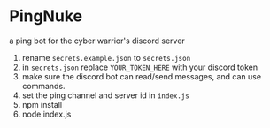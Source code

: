 # PingNuke
a ping bot for the cyber warrior's discord server

1. rename ```secrets.example.json``` to ```secrets.json```
2. in ```secrets.json``` replace ```YOUR_TOKEN_HERE``` with your discord token
3. make sure the discord bot can read/send messages, and can use commands.
5. set the ping channel and server id in ```index.js```
4. npm install
5. node index.js
